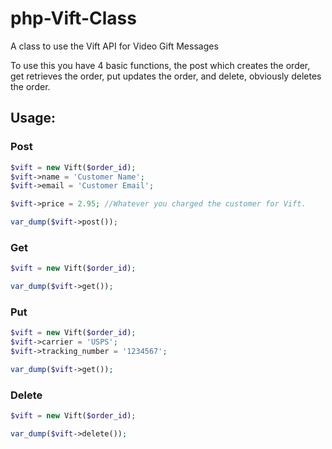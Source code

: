 # php-Vift-Class
A class to use the Vift API for Video Gift Messages

To use this you have 4 basic functions, the post which creates the order, get retrieves the order, put updates the order, and delete, obviously deletes the order.

## Usage:

### Post
```php
$vift = new Vift($order_id);
$vift->name = 'Customer Name';
$vift->email = 'Customer Email';

$vift->price = 2.95; //Whatever you charged the customer for Vift.

var_dump($vift->post());
```

### Get
```php
$vift = new Vift($order_id);

var_dump($vift->get());
```

### Put
```php
$vift = new Vift($order_id);
$vift->carrier = 'USPS';
$vift->tracking_number = '1234567';

var_dump($vift->get());
```

### Delete
```php
$vift = new Vift($order_id);

var_dump($vift->delete());
```
